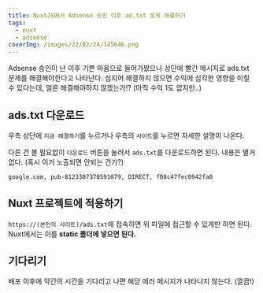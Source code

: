 ```yaml
---
title: NuxtJS에서 Adsense 승인 이후 ad.txt 문제 해결하기
tags:
  - nuxt
  - adsense
coverImg: /images/22/02/24/145646.png
---
```


Adsense 승인이 난 이후 기쁜 마음으로 들어가봤으나 상단에 빨간 메시지로 ads.txt 문제를 해결해야한다고 나타난다. 심지어 해결하지 않으면 수익에 심각한 영향을 미칠 수 있다는데, 얼른 해결해야하지 않겠는가!? (아직 수익 1도 없지만..)

<!--more-->

## ads.txt 다운로드

우측 상단에 `지금 해결하기`를 누르거나 우측의 `사이트`를 누르면 자세한 설명이 나온다.

<post-img src="/images/22/02/24/162331.png"></post-img>

다른 건 볼 필요없이 `다운로드` 버튼을 눌러서 `ads.txt`를 다운로드하면 된다. 내용은 별거 없다. (혹시 이거 노출되면 안되는 건가?)

```txt
google.com, pub-8123307370591079, DIRECT, f08c47fec0942fa0
```

## Nuxt 프로젝트에 적용하기

`https://(본인의 사이트)/ads.txt`에 접속하면 위 파일에 접근할 수 있게만 하면 된다. Nuxt에서는 이를 **static 폴더에 넣으면 된다.**

<post-img src="/images/22/02/24/162835.png"></post-img>

## 기다리기

배포 이후에 약간의 시간을 기다리고 나면 해당 에러 메시지가 나타나지 않는다. (깔끔!)

<post-img src="/images/22/02/24/163221.png"></post-img>
